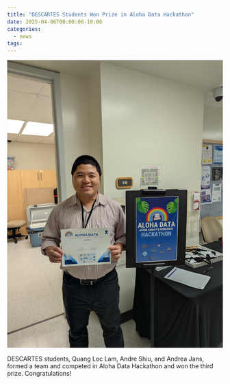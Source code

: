 ```yaml
---
title: "DESCARTES Students Won Prize in Aloha Data Hackathon"
date: 2025-04-06T00:00:00-10:00
categories:
  - news
tags:
---
```


<img src="/assets/images/news-events-photos/2025-04-06-loc-aloha-data-hackathon.jpg" alt="Aloha Data Hackathon" style="max-width: 100%; width: auto; height: auto;">

DESCARTES students, Quang Loc Lam, Andre Shiu, and Andrea Jans, formed a team and competed in Aloha Data Hackathon and won the third prize. Congratulations!
